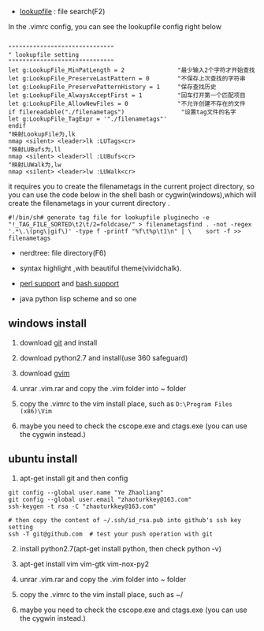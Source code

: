 + [lookupfile][1] : file search(F2)

In the .vimrc config, you can see the lookupfile config right below
```

""""""""""""""""""""""""""""""
" lookupfile setting
""""""""""""""""""""""""""""""
let g:LookupFile_MinPatLength = 2               "最少输入2个字符才开始查找
let g:LookupFile_PreserveLastPattern = 0        "不保存上次查找的字符串
let g:LookupFile_PreservePatternHistory = 1     "保存查找历史
let g:LookupFile_AlwaysAcceptFirst = 1          "回车打开第一个匹配项目
let g:LookupFile_AllowNewFiles = 0              "不允许创建不存在的文件
if filereadable("./filenametags")                "设置tag文件的名字
let g:LookupFile_TagExpr = '"./filenametags"'
endif
"映射LookupFile为,lk
nmap <silent> <leader>lk :LUTags<cr>
"映射LUBufs为,ll
nmap <silent> <leader>ll :LUBufs<cr>
"映射LUWalk为,lw
nmap <silent> <leader>lw :LUWalk<cr>

```

it requires you to create the filenametags in the current project directory,
so you can use the code below in the shell bash or cygwin(windows),which will create the filenametags in your current directory .

```
#!/bin/sh# generate tag file for lookupfile pluginecho -e "!_TAG_FILE_SORTED\t2\t/2=foldcase/" > filenametagsfind . -not -regex '.*\.\(png\|gif\)' -type f -printf "%f\t%p\t1\n" | \    sort -f >> filenametags 

```

+ nerdtree: file directory(F6)

+ syntax highlight ,with beautiful theme(vividchalk).

+ [perl support][4] and [bash support][5]

+ java  python lisp scheme and so one




## windows install

1. download [git][2] and install

2. download python2.7 and install(use 360 safeguard)

3. download [gvim][3]

4. unrar .vim.rar and copy the .vim folder into ~ folder

5. copy the .vimrc to the vim install place, such as `D:\Program Files (x86)\Vim`

6. maybe you need to check the cscope.exe and ctags.exe (you can use the cygwin instead.)


## ubuntu install

1. apt-get install git 
   and then config
```
git config --global user.name "Ye Zhaoliang"
git config --global user.email "zhaoturkkey@163.com"
ssh-keygen -t rsa -C "zhaoturkkey@163.com" 

# then copy the content of ~/.ssh/id_rsa.pub into github's ssh key setting
ssh -T git@github.com  # test your push operation with git
```

2. install python2.7(apt-get install python, then check python -v)

3. apt-get install vim vim-gtk vim-nox-py2

4. unrar .vim.rar and copy the .vim folder into ~ folder

5. copy the .vimrc to the vim install place, such as ~/

6. maybe you need to check the cscope.exe and ctags.exe (you can use the cygwin instead.)


[1]:http://easwy.com/blog/archives/advanced-vim-skills-lookupfile-plugin/ 
[2]:https://git-scm.com/ 
[3]:http://www.vim.org/download.php 
[4]:https://github.com/vim-scripts/perl-support.vim 
[5]:https://github.com/vim-scripts/bash-support.vim 
